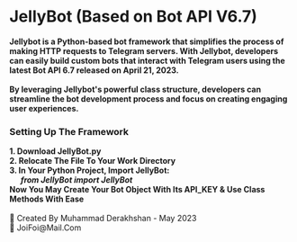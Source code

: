 <h1>JellyBot (Based on Bot API V6.7)</h1>
<b>Jellybot is a Python-based bot framework that simplifies the process of making HTTP requests to Telegram servers. With Jellybot, developers can easily build custom bots that interact with Telegram users using the latest Bot API 6.7 released on April 21, 2023.<br><br>By leveraging Jellybot's powerful class structure, developers can streamline the bot development process and focus on creating engaging user experiences.</b>

<h3>Setting Up The Framework</h3>
<b>1. Download JellyBot.py<br>
  2. Relocate The File To Your Work Directory<br>
  3. In Your Python Project, Import JellyBot:<br>
  <i>&nbsp&nbsp&nbsp&nbsp&nbsp&nbspfrom JellyBot import JellyBot</i><br>
  Now You May Create Your Bot Object With Its API_KEY & Use Class Methods With Ease<br>
</b>

<br>
👨 Created By Muhammad Derakhshan - May 2023<br>
📧 JoiFoi@Mail.Com
